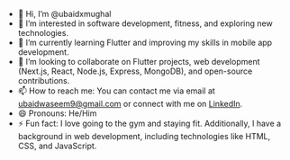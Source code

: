 - 👋 Hi, I’m @ubaidxmughal
- 👀 I’m interested in software development, fitness, and exploring new technologies.
- 🌱 I’m currently learning Flutter and improving my skills in mobile app development.
- 💞️ I’m looking to collaborate on Flutter projects, web development (Next.js, React, Node.js, Express, MongoDB), and open-source contributions.
- 📫 How to reach me: You can contact me via email at ubaidwaseem9@gmail.com or connect with me on [LinkedIn](https://www.linkedin.com/in/mubaidwaseem/).
- 😄 Pronouns: He/Him
- ⚡ Fun fact: I love going to the gym and staying fit. Additionally, I have a background in web development, including technologies like HTML, CSS, and JavaScript.
